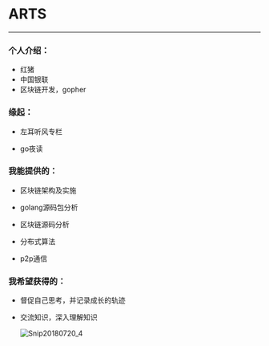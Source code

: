 # ARTS

---

### 个人介绍：

- 红猪
- 中国银联
- 区块链开发，gopher

### 缘起：

- 左耳听风专栏

- go夜读

### 我能提供的：

- 区块链架构及实施

- golang源码包分析

- 区块链源码分析

- 分布式算法

- p2p通信

### 我希望获得的：

- 督促自己思考，并记录成长的轨迹

- 交流知识，深入理解知识

  ![Snip20180720_4](/Users/zhangyongwei/Desktop/Snip20180720_4.png)